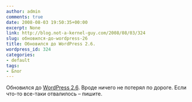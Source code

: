 ```yaml
---
author: admin
comments: true
date: 2008-08-03 19:50:35+00:00
excerpt: None
link: http://blog.not-a-kernel-guy.com/2008/08/03/324
slug: обновился-до-wordpress-26
title: Обновился до WordPress 2.6.
wordpress_id: 324
categories:
- default
tags:
- Блог
---
```


Обновился до [WordPress 2.6](http://wordpress.org/). Вроде ничего не потерял по дороге. Если что-то все-таки отвалилось – пишите.
